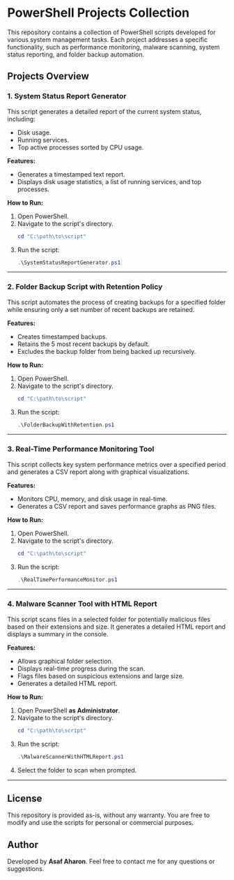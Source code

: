 # PowerShell Projects Collection

This repository contains a collection of PowerShell scripts developed for various system management tasks. Each project addresses a specific functionality, such as performance monitoring, malware scanning, system status reporting, and folder backup automation.

## **Projects Overview**

### **1. System Status Report Generator**
This script generates a detailed report of the current system status, including:
- Disk usage.
- Running services.
- Top active processes sorted by CPU usage.

**Features:**
- Generates a timestamped text report.
- Displays disk usage statistics, a list of running services, and top processes.

**How to Run:**
1. Open PowerShell.
2. Navigate to the script's directory.
   ```powershell
   cd "C:\path\to\script"
   ```
3. Run the script:
   ```powershell
   .\SystemStatusReportGenerator.ps1
   ```

---

### **2. Folder Backup Script with Retention Policy**
This script automates the process of creating backups for a specified folder while ensuring only a set number of recent backups are retained.

**Features:**
- Creates timestamped backups.
- Retains the 5 most recent backups by default.
- Excludes the backup folder from being backed up recursively.

**How to Run:**
1. Open PowerShell.
2. Navigate to the script's directory.
   ```powershell
   cd "C:\path\to\script"
   ```
3. Run the script:
   ```powershell
   .\FolderBackupWithRetention.ps1
   ```

---

### **3. Real-Time Performance Monitoring Tool**
This script collects key system performance metrics over a specified period and generates a CSV report along with graphical visualizations.

**Features:**
- Monitors CPU, memory, and disk usage in real-time.
- Generates a CSV report and saves performance graphs as PNG files.

**How to Run:**
1. Open PowerShell.
2. Navigate to the script's directory.
   ```powershell
   cd "C:\path\to\script"
   ```
3. Run the script:
   ```powershell
   .\RealTimePerformanceMonitor.ps1
   ```

---

### **4. Malware Scanner Tool with HTML Report**
This script scans files in a selected folder for potentially malicious files based on their extensions and size. It generates a detailed HTML report and displays a summary in the console.

**Features:**
- Allows graphical folder selection.
- Displays real-time progress during the scan.
- Flags files based on suspicious extensions and large size.
- Generates a detailed HTML report.

**How to Run:**
1. Open PowerShell **as Administrator**.
2. Navigate to the script's directory.
   ```powershell
   cd "C:\path\to\script"
   ```
3. Run the script:
   ```powershell
   .\MalwareScannerWithHTMLReport.ps1
   ```
4. Select the folder to scan when prompted.

---

## **License**
This repository is provided as-is, without any warranty. You are free to modify and use the scripts for personal or commercial purposes.

## **Author**
Developed by **Asaf Aharon**. Feel free to contact me for any questions or suggestions.

